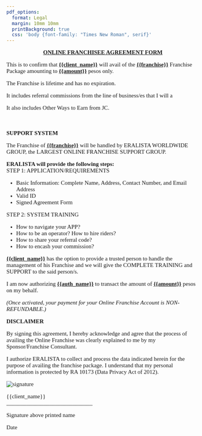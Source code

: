 ```yaml
---
pdf_options:
  format: Legal
  margin: 10mm 10mm
  printBackground: true
  css: 'body {font-family: "Times New Roman", serif}'
---
```


<div style="font-family: 'Times New Roman', serif; font-size: 15px;">

<p style="text-align: center;"> <b><u>ONLINE FRANCHISEE AGREEMENT FORM</u></b> </p>

This is to confirm that <b><u>{{client_name}}</u></b> will avail of the <b><u>{{franchise}}</u></b> Franchise Package amounting to <b><u>{{amount}}</u></b> pesos only.

The Franchise is lifetime and has no expiration.

It includes referral commissions from the line of business/es that I will a

It also includes Other Ways to Earn from JC.

<br>
<br>

<div>
  <b >SUPPORT SYSTEM</b>
  <p>
  The Franchise of <b><u>{{franchise}}</u></b>  will be handled by ERALISTA WORLDWIDE GROUP, the LARGEST ONLINE FRANCHISE SUPPORT GROUP.
  <p>
</div>

<div>
  <b >ERALISTA will provide the following steps:</b>
</div>
STEP 1: APPLICATION/REQUIREMENTS
  
- Basic Information: Complete Name, Address, Contact Number, and Email Address
- Valid ID
- Signed Agreement Form

STEP 2: SYSTEM TRAINING

- How to navigate your APP?
- How to be an operator? How to hire riders?
- How to share your referral code?
- How to encash your commission?

<p><b><u>{{client_name}}</u></b>   has the option to provide a trusted person to handle the management of his Franchise and we will give the COMPLETE TRAINING and SUPPORT to the said person/s.<p>

I am now authorizing <b><u>{{auth_name}}</u></b> to transact the amount of <b><u>{{amount}}</u></b> pesos on my behalf.

_(Once activated, your payment for your Online Franchise Account is NON-REFUNDABLE.)_

**DISCLAIMER**

By signing this agreement, I hereby acknowledge and agree that the process of availing the Online Franchise was clearly explained to me by my Sponsor/Franchise Consultant.

I authorize ERALISTA to collect and process the data indicated herein for the purpose of availing the franchise package. I understand that my personal information is protected by RA 10173 (Data Privacy Act of 2012).

![signature]({{signature}})

{{client_name}}  
\_\_\_\_\_\_\_\_\_\_\_\_\_\_\_\_\_\_\_\_\_\_\_\_\_\_\_\_\_\_

Signature above printed name

Date

</div>
